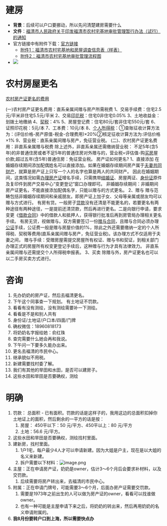 
# 建房
- **背景**：后续可以户口要挪动，所以先问清楚建房需要什么
- **文件**：[福清市人民政府关于印发福清市农村宅基地审批管理暂行办法（试行）的通知](note/files/福清市人民政府关于印发福清市农村宅基地审批管理暂行办法（试行）的通知_202207.pdf)
- 官方链接中有附件下载：[官方链接](http://www.fuqing.gov.cn/xjwz/zfxxgk/szfwj/202207/t20220726_4404898.htm)
	- [附件1：福清市农村宅基地和房屋调查信息表（样表）](files/附件1：福清市农村宅基地和房屋调查信息表（样表）.docx)
	- [附件2：福清市农村宅基地审批管理流程图](files/附件2：福清市农村宅基地审批管理流程图.doc)
- ![](https://s2.loli.net/2023/01/17/axPdZ7wF4zsNXL2.jpg)
# 农村房屋更名
[农村房产证更名的费用](https://m.66law.cn/laws/215583.aspx)

(一)农村房产证更名费用：直系亲属间赠与房产所需税费
1、交易手续费：住宅2.5元/平米非住宅5.5元/平米
2、交易[印花税](https://m.66law.cn/special/yinhuashui/ "印花税")：住宅0非住宅0.05%
3、土地收益金：划拨土地缴纳
4、[契税](https://m.66law.cn/special/qishui/ "契税")：4%
5、房屋登记费：住宅80元/套非住宅550元/套
6、证照印花税：5元/本
7、工本费：10元/本
8、[个人所得税](https://m.66law.cn/special/grsds/ "个人所得税")：①查账征收计算方法为：(评估价格-房产原值-税金-合理费用)×20%②核定征收计算方法为:评估价格×1%
9、营业税：直系亲属间赠与房产，免征营业税。
(二)、农村房产证更名费用：非直系亲属赠与税费
除上述外，非直系亲属还需缴纳营业税：
不足5年(含5年)的非普通住房或者不足5年的普通住房对外赠与的，营业税=评估值-购[买房](https://m.66law.cn/special/mfzyzysm/ "买房")屋价款;超过五年(含5年)普通住房：免征营业税。
房产证如何更名?
1、直接添加
在婚姻存续期间添加配偶姓名可以直接添加。如果在婚姻存续期间房产属于[夫妻共同财产](https://m.66law.cn/special/fqgtcc/ "夫妻共同财产")，就算是房产证上只写一个人的名字也算是两人的共同财产。
因此在婚姻期间，这类情况如需[办理房产证](https://m.66law.cn/special/fczbl/ "办理房产证")增名手续，只需携带[结婚证](https://m.66law.cn/special/jiehunzheng/ "结婚证")、房屋两证、[身份证](https://m.66law.cn/special/jmsfz/ "身份证")原件及复印件到房产交易中心“变更登记”窗口办理即可。
非婚姻存续期间：非婚期间房产证更名，不能直接添加配偶名字，只能以赠与的方式更名。
2、赠与
赠与范畴包括非婚姻存续期间和亲戚朋友。即房产证上加子女、父母等亲属或朋友均可以赠与方式进行。
有房有贷。一般房子[贷款](https://m.66law.cn/question/20535979.aspx "贷款")没有还清是不能更名的，若要更名有两种途径有两种途径，一是提前还清贷款，然后再进行更名。二是向银行申请，要求变更《[借款合同](https://m.66law.cn/special/jkht/ "借款合同")》中的借款人和抵押人，获得银行批准后再到房管局办理相关更名手续。
有房无贷，视做赠与。双方需要签订一份[赠与合同](https://m.66law.cn/special/zyht/ "赠与合同")，且赠与合同必须办理[公证](https://m.66law.cn/special/gzc/ "公证")手续，公证费一般是赠与房屋价值的1%，除此之外还需要缴纳一定的个人所得税、契税等费用(直系亲属间赠与房产，免征营业税)。该办理方式不仅适用于夫妻之间，
赠与手续：受赠房屋需提交房屋所有权证、赠与书和契证，到相关部门办理正式的房屋所有权变更登记手续后，这种赠与行为才具有法律效力。
非直系亲属间赠与还需提交个人所得税申报表。
3、买卖
除赠与外，房产证更名也可以以二手房买卖方式进行。


# 咨询
1. 先办奶奶的房产证，然后去福清更名。
2. 下午这个同事查一下规划。   有土地证不罚款。
3. 看看有没有测绘，没有测绘需要补一下测绘。
4. 看看是不是和别人共有
5. 身份证/土地证/户口本/四面/门牌
6. 确权微信：18960818173
7. 将奶奶名字报给她：俞红珠
8. 查完需要什么她会再和我说。
9. 下午问一下要多久能办出来。
10. 更名去福清的市民中心。
11. 继承貌似不用税。
12. 新建需要找村委了解。
13. 我们有其他的旱田和水田，是否可以建房子。
14. 这些水田和旱田是否要确权，测绘

# 明确
1. 罚款：
	总面积 - 已有面积。罚款的话是这样子的，我用这边的总面积扣掉你土地证上的面积，然后剩余的一平方的话是按：
	1. 房屋： 450平以下：50 元/平方、450平以上：80 元/平方
	2. 土地：56.6 元/平方。
2. 这些水田和旱田是否要确权，测绘找村里面。
3. 建新房，找村里面。
	1. 1户1宅，每户最少4人才可以申请新建。因为大姐是户主，现在是以大姐的名义来新建。
	2. 拆户需要以下材料：![image.png](https://s2.loli.net/2023/03/06/9v6NQW3lVx2rXtL.png)
4. 主屋：正在申请房产证，奶奶是owner，估计3～6个月后会要求补材料，以及交罚款。
	1. 后续需要将房产转出来，去福清的市民中心。
5. 附属：正在申请门牌号，可能需要3～6个月，后面办房产证需要交罚款。
	1. 需要是1973年之前出生的人可以做为房产证的owner，看看可以找谁做owner。
	2. 也有一种可能是主屋申请下来之后，将奶奶的转出来，然后再用奶奶的名义申请附属的。
6. **我8月份要转户口到上海，所以需要快点办**






